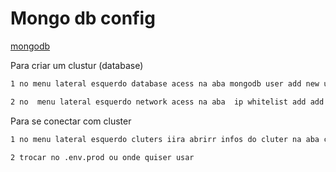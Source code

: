 
# Mongo db config

[mongodb](https://www.mongodb.com/cloud/atlas)

Para criar um clustur (database)
```bash
1 no menu lateral esquerdo database acess na aba mongodb user add new user com privileges read and white to any database

2 no  menu lateral esquerdo network acess na aba  ip whitelist add add whitelist mudar para aba allow acess from anywhere 
```
Para se conectar com cluster
```bash
1 no menu lateral esquerdo cluters iira abrirr infos do cluter na aba connect lhe daram 3 op vai na 2 coonect your application ira aparece a url de connect

2 trocar no .env.prod ou onde quiser usar
```